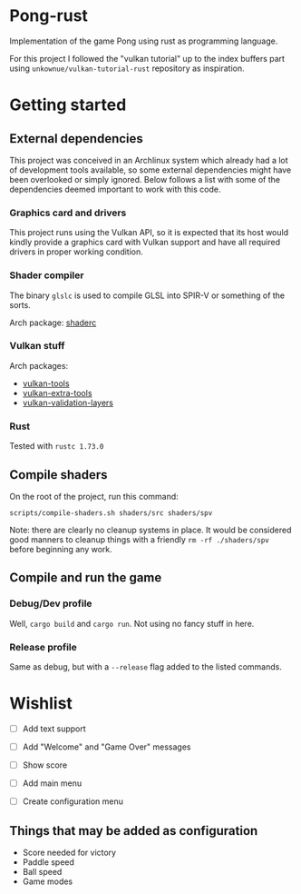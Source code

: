 # Pong-rust

Implementation of the game Pong using rust as programming language.

For this project I followed the "vulkan tutorial" up to the index buffers part using `unkownue/vulkan-tutorial-rust` repository as inspiration.

# Getting started

## External dependencies

This project was conceived in an Archlinux system which already had a lot of development tools available, so some external dependencies might have been overlooked or simply ignored. Below follows a list with some of the dependencies deemed important to work with this code.

### Graphics card and drivers

This project runs using the Vulkan API, so it is expected that its host would kindly provide a graphics card with Vulkan support and have all required drivers in proper working condition.

### Shader compiler

The binary `glslc` is used to compile GLSL into SPIR-V or something of the sorts.

Arch package: [shaderc](https://archlinux.org/packages/extra/x86_64/shaderc/)

### Vulkan stuff

Arch packages:
  - [vulkan-tools](https://archlinux.org/packages/extra/x86_64/vulkan-tools/)
  - [vulkan-extra-tools](https://archlinux.org/packages/extra/x86_64/vulkan-extra-tools/)
  - [vulkan-validation-layers](https://archlinux.org/packages/extra/x86_64/vulkan-validation-layers/)

### Rust

Tested with `rustc 1.73.0`

## Compile shaders

On the root of the project, run this command:

`scripts/compile-shaders.sh shaders/src shaders/spv`

Note: there are clearly no cleanup systems in place. It would be considered good manners to cleanup things with a friendly `rm -rf ./shaders/spv` before beginning any work.

## Compile and run the game

### Debug/Dev profile

Well, `cargo build` and `cargo run`. Not using no fancy stuff in here.

### Release profile

Same as debug, but with a `--release` flag added to the listed commands.

# Wishlist

- [ ] Add text support
- [ ] Add "Welcome" and "Game Over" messages
- [ ] Show score

- [ ] Add main menu
- [ ] Create configuration menu

## Things that may be added as configuration

- Score needed for victory
- Paddle speed
- Ball speed
- Game modes

